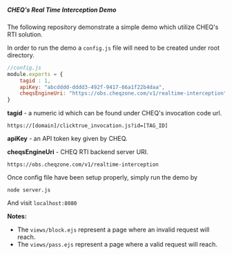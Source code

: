 <h5>CHEQ's Real Time Interception Demo</h1>

The following repository demonstrate a simple demo which utilize CHEQ's RTI solution.

In order to run the demo a `config.js` file will need to be created under root directory.

```javascript
//config.js
module.exports = {
    tagid : 1,
    apiKey: "abcdddd-dddd3-492f-9417-66a1f22b4daa",
    cheqsEngineUri: "https://obs.cheqzone.com/v1/realtime-interception"
}
``` 

**tagid** - a numeric id which can be found under CHEQ's invocation code url.

```
https://[domain]/clicktrue_invocation.js?id=[TAG_ID]
```

**apiKey** - an API token key given by CHEQ.

**cheqsEngineUri** - CHEQ RTI backend server URI.

```
https://obs.cheqzone.com/v1/realtime-interception
```

Once config file have been setup properly, simply run the demo by
 
```
node server.js
```

And visit  `localhost:8080`

**Notes:**
* The `views/block.ejs` represent a page where an invalid request will reach.
* The `views/pass.ejs` represent a page where a valid request will reach.
